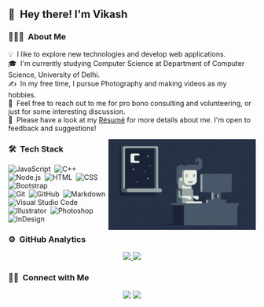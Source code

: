 ## 👋 &nbsp;Hey there! I'm Vikash

### 👨🏻‍💻 &nbsp;About Me

💡 &nbsp;I like to explore new technologies and develop web applications.\
🎓 &nbsp;I'm currently studying Computer Science at Department of Computer Science, University of Delhi.\
✍️ &nbsp;In my free time, I pursue Photography and making videos as my hobbies.\
💬 &nbsp;Feel free to reach out to me for pro bono consulting and volunteering, or just for some interesting discussion.\
📄 &nbsp;Please have a look at my [Résumé](https://vikashprajapati.github.io/vikashprajapati.github.io/resume.pdf) for more details about me. I'm open to feedback and suggestions!

<img alt="Night Coding" src="https://raw.githubusercontent.com/vikashprajapati/vikashprajapati/master/assets/Night-Coding.gif" align="right"/>

### 🛠 &nbsp;Tech Stack

![JavaScript](https://img.shields.io/badge/-JavaScript-333333?style=flat&logo=javascript)&nbsp;
![C++](https://img.shields.io/badge/-C++-333333?style=flat&logo=C%2B%2B&logoColor=00599C)&nbsp;
![Node.js](https://img.shields.io/badge/-Node.js-333333?style=flat&logo=node.js)&nbsp;
![HTML](https://img.shields.io/badge/-HTML-333333?style=flat&logo=HTML5)&nbsp;
![CSS](https://img.shields.io/badge/-CSS-333333?style=flat&logo=CSS3&logoColor=1572B6)&nbsp;
![Bootstrap](https://img.shields.io/badge/-Bootstrap-333333?style=flat&logo=bootstrap&logoColor=563D7C)\
![Git](https://img.shields.io/badge/-Git-333333?style=flat&logo=git)&nbsp;
![GitHub](https://img.shields.io/badge/-GitHub-333333?style=flat&logo=github)&nbsp;
![Markdown](https://img.shields.io/badge/-Markdown-333333?style=flat&logo=markdown)\
![Visual Studio Code](https://img.shields.io/badge/-Visual%20Studio%20Code-333333?style=flat&logo=visual-studio-code&logoColor=007ACC)&nbsp;
![Illustrator](https://img.shields.io/badge/-Illustrator-333333?style=flat&logo=adobe-illustrator)&nbsp;
![Photoshop](https://img.shields.io/badge/-Photoshop-333333?style=flat&logo=adobe-photoshop)&nbsp;
![InDesign](https://img.shields.io/badge/-InDesign-333333?style=flat&logo=adobe-indesign)

### ⚙️ &nbsp;GitHub Analytics

<p align="center">
<a href="https://github.com/AVS1508">
  <img height="180em" src="https://github-readme-stats-eight-theta.vercel.app/api?username=vikashprajapati&show_icons=true&theme=react&include_all_commits=true&count_private=true"/>
  <img height="180em" src="https://github-readme-stats-eight-theta.vercel.app/api/top-langs/?username=vikashprajapati&layout=compact&langs_count=8&theme=react"/>
</a>
</p>

### 🤝🏻 &nbsp;Connect with Me

<p align="center">
<a href="https://vikashprajapati.github.io/"><img src="https://img.shields.io/badge/-https://vikashprajapati.github.io/-3423A6?style=flat-square&logo=Google-Chrome&logoColor=white"/></a>
<a href="https://www.linkedin.com/in/vikash-41abb8101/"><img src="https://img.shields.io/badge/-vikash prajapati-0077B5?style=flat-square&logo=Linkedin&logoColor=white"/></a>
</p>
